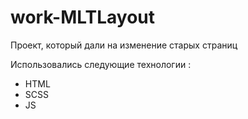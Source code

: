 # work-MLTLayout

Проект, который дали на изменение старых страниц

Использовались следующие технологии : 
- HTML
- SCSS
- JS



